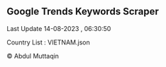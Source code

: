 

## Google Trends Keywords Scraper 
 
Last Update 14-08-2023 , 06:30:50

Country List :
VIETNAM.json



© Abdul Muttaqin 
